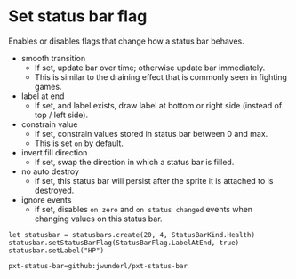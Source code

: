 # Set status bar flag

Enables or disables flags that change how a status bar behaves.

* smooth transition
    * If set, update bar over time; otherwise update bar immediately.
    * This is similar to the draining effect that is commonly seen in fighting games.
* label at end 
    * If set, and label exists, draw label at bottom or right side (instead of top / left side).
* constrain value
    * If set, constrain values stored in status bar between 0 and max.
    * This is set `on` by default.
* invert fill direction
    * If set, swap the direction in which a status bar is filled. 
* no auto destroy
    * if set, this status bar will persist after the sprite it is attached to is destroyed.
* ignore events
    * if set, disables `on zero` and `on status changed` events when changing values on this status bar.

```blocks
let statusbar = statusbars.create(20, 4, StatusBarKind.Health)
statusbar.setStatusBarFlag(StatusBarFlag.LabelAtEnd, true)
statusbar.setLabel("HP")
```

```package
pxt-status-bar=github:jwunderl/pxt-status-bar
```